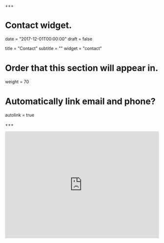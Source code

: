 +++
# Contact widget.

date = "2017-12-01T00:00:00"
draft = false

title = "Contact"
subtitle = ""
widget = "contact"

# Order that this section will appear in.
weight = 70

# Automatically link email and phone?
autolink = true

+++

<iframe src="http://map.baidu.com/?latlng=31.319493,121.406676&autoOpen=false&openCard=false&showMenuItems" height="350" width="100%" frameborder="0" style="border:0">
</iframe>

